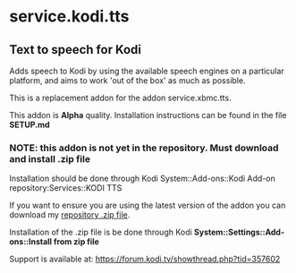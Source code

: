 service.kodi.tts
================

Text to speech for Kodi
------------------------------
Adds speech to Kodi by using the available speech engines on a particular platform, and aims to
work 'out of the box' as much as possible.

This is a replacement addon for the addon service.xbmc.tts.

This addon is **Alpha** quality. Installation instructions can be found in the file **SETUP.md**

### NOTE: this addon is not yet in the repository. Must download and install .zip file
Installation should be done through Kodi System::Add-ons::Kodi Add-on repository:Services::KODI TTS

If you want to ensure you are using the latest version of the addon you can download my [repository .zip file](https://github.com/fbacher/service.kodi.tts/archive/refs/tags/v.0.0.2-alpha.zip).

Installation of the .zip file is be done through Kodi **System::Settings::Add-ons::Install from zip file**

Support is available at: https://forum.kodi.tv/showthread.php?tid=357602

